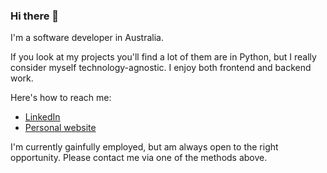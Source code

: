 ### Hi there 👋

I'm a software developer in Australia.

If you look at my projects you'll find a lot of them are in Python, but I really consider myself technology-agnostic. I enjoy both frontend and backend work.

Here's how to reach me:

- [LinkedIn](https://www.linkedin.com/in/yoong-kang-lim/)
- [Personal website](https://yoongkang.com)

I'm currently gainfully employed, but am always open to the right opportunity. Please contact me via one of the methods above.
